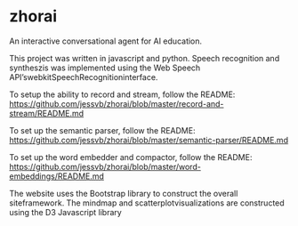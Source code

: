 # zhorai
An interactive conversational agent for AI education.

This project was written in javascript and python. 
Speech recognition and syntheszis was implemented using the Web Speech API’swebkitSpeechRecognitioninterface.

To setup the ability to record and stream, follow the README: 
https://github.com/jessvb/zhorai/blob/master/record-and-stream/README.md

To set up the semantic parser, follow the README:
https://github.com/jessvb/zhorai/blob/master/semantic-parser/README.md

To set up the word embedder and compactor, follow the README:
https://github.com/jessvb/zhorai/blob/master/word-embeddings/README.md

The website uses the Bootstrap library to construct the overall siteframework. 
The mindmap and scatterplotvisualizations are constructed using the D3 Javascript library
